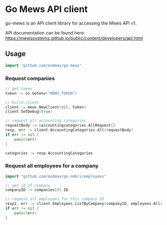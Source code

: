 # Go Mews API client

go-mews is an API client library for accessing the Mews API v1.

API documentation can be found here:
https://mewssystems.github.io/public/content/developers/api.html

## Usage

``` go
import "github.com/mobmax/go-mews"
```

### Request companies

``` go
// get token
token := os.Getenv("MEWS_TOKEN")

// build client
client := mews.NewClient(nil, token)
client.SetDebug(true)

// request all accounting categories
requestBody := &accountingcategories.AllRequest{}
resp, err := client.AccountingCategories.All(requestBody)
if err != nil {
	panic(err)
}

categories := resp.AccountingCategories
```

### Request all employees for a company

``` go
import "github.com/mobmax/go-nmbrs/employees"

// get id of company
companyID := companies[0].ID

// request all employees for this company ID
resp2, err := client.Employees.ListByCompany(companyID, employees.All)
if err != nil {
	panic(err)
}
```

